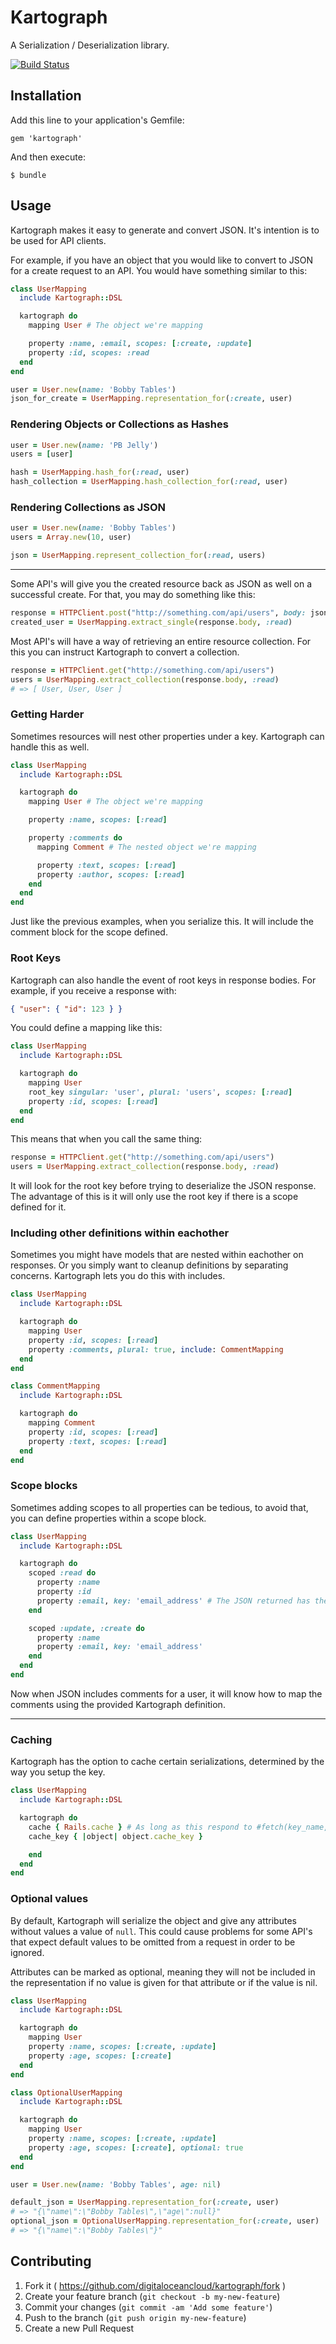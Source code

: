 # Kartograph

A Serialization / Deserialization library.

[![Build Status](https://travis-ci.org/digitalocean/kartograph.svg?branch=master)](https://travis-ci.org/digitalocean/kartograph)

## Installation

Add this line to your application's Gemfile:

    gem 'kartograph'

And then execute:

    $ bundle

## Usage

Kartograph makes it easy to generate and convert JSON. It's intention is to be used for API clients.

For example, if you have an object that you would like to convert to JSON for a create request to an API. You would have something similar to this:

```ruby
class UserMapping
  include Kartograph::DSL

  kartograph do
    mapping User # The object we're mapping

    property :name, :email, scopes: [:create, :update]
    property :id, scopes: :read
  end
end

user = User.new(name: 'Bobby Tables')
json_for_create = UserMapping.representation_for(:create, user)
```

### Rendering Objects or Collections as Hashes

```ruby
user = User.new(name: 'PB Jelly')
users = [user]

hash = UserMapping.hash_for(:read, user)
hash_collection = UserMapping.hash_collection_for(:read, user)
```

### Rendering Collections as JSON

```ruby
user = User.new(name: 'Bobby Tables')
users = Array.new(10, user)

json = UserMapping.represent_collection_for(:read, users)
```

---

Some API's will give you the created resource back as JSON as well on a successful create. For that, you may do something like this:

```ruby
response = HTTPClient.post("http://something.com/api/users", body: json_for_create)
created_user = UserMapping.extract_single(response.body, :read)
```

Most API's will have a way of retrieving an entire resource collection. For this you can instruct Kartograph to convert a collection.

```ruby
response = HTTPClient.get("http://something.com/api/users")
users = UserMapping.extract_collection(response.body, :read)
# => [ User, User, User ]
```

### Getting Harder

Sometimes resources will nest other properties under a key. Kartograph can handle this as well.

```ruby
class UserMapping
  include Kartograph::DSL

  kartograph do
    mapping User # The object we're mapping

    property :name, scopes: [:read]

    property :comments do
      mapping Comment # The nested object we're mapping

      property :text, scopes: [:read]
      property :author, scopes: [:read]
    end
  end
end
```

Just like the previous examples, when you serialize this. It will include the comment block for the scope defined.

### Root Keys

Kartograph can also handle the event of root keys in response bodies. For example, if you receive a response with:

```json
{ "user": { "id": 123 } }
```

You could define a mapping like this:


```ruby
class UserMapping
  include Kartograph::DSL

  kartograph do
    mapping User
    root_key singular: 'user', plural: 'users', scopes: [:read]
    property :id, scopes: [:read]
  end
end
```

This means that when you call the same thing:

```ruby
response = HTTPClient.get("http://something.com/api/users")
users = UserMapping.extract_collection(response.body, :read)
```

It will look for the root key before trying to deserialize the JSON response.
The advantage of this is it will only use the root key if there is a scope defined for it.


### Including other definitions within eachother

Sometimes you might have models that are nested within eachother on responses. Or you simply want to cleanup definitions by separating concerns. Kartograph lets you do this with includes.

```ruby
class UserMapping
  include Kartograph::DSL

  kartograph do
    mapping User
    property :id, scopes: [:read]
    property :comments, plural: true, include: CommentMapping
  end
end

class CommentMapping
  include Kartograph::DSL

  kartograph do
    mapping Comment
    property :id, scopes: [:read]
    property :text, scopes: [:read]
  end
end
```


### Scope blocks

Sometimes adding scopes to all properties can be tedious, to avoid that, you can define properties within a scope block.

```ruby
class UserMapping
  include Kartograph::DSL

  kartograph do
    scoped :read do
      property :name
      property :id
      property :email, key: 'email_address' # The JSON returned has the key of email_address, our property is called email however.
    end

    scoped :update, :create do
      property :name
      property :email, key: 'email_address'
    end
  end
end
```

Now when JSON includes comments for a user, it will know how to map the comments using the provided Kartograph definition.

---

### Caching

Kartograph has the option to cache certain serializations, determined by the way you setup the key.

```ruby
class UserMapping
  include Kartograph::DSL

  kartograph do
    cache { Rails.cache } # As long as this respond to #fetch(key_name, options = {}, &block) it will work
    cache_key { |object| object.cache_key }

    end
  end
end
```

### Optional values

By default, Kartograph will serialize the object and give any attributes without
values a value of `null`. This could cause problems for some API's that expect
default values to be omitted from a request in order to be ignored.

Attributes can be marked as optional, meaning they will not be included in the
representation if no value is given for that attribute or if the value is nil.

```ruby
class UserMapping
  include Kartograph::DSL

  kartograph do
    mapping User
    property :name, scopes: [:create, :update]
    property :age, scopes: [:create]
  end
end

class OptionalUserMapping
  include Kartograph::DSL

  kartograph do
    mapping User
    property :name, scopes: [:create, :update]
    property :age, scopes: [:create], optional: true
  end
end

user = User.new(name: 'Bobby Tables', age: nil)

default_json = UserMapping.representation_for(:create, user)
# => "{\"name\":\"Bobby Tables\",\"age\":null}"
optional_json = OptionalUserMapping.representation_for(:create, user)
# => "{\"name\":\"Bobby Tables\"}"
```

## Contributing

1. Fork it ( https://github.com/digitaloceancloud/kartograph/fork )
2. Create your feature branch (`git checkout -b my-new-feature`)
3. Commit your changes (`git commit -am 'Add some feature'`)
4. Push to the branch (`git push origin my-new-feature`)
5. Create a new Pull Request
